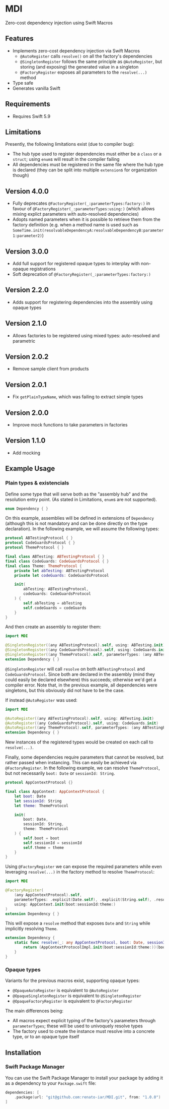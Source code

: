 # MDI
Zero-cost dependency injection using Swift Macros

## Features

- Implements zero-cost dependency injection via Swift Macros
  - `@AutoRegister` calls `resolve()` on all the factory's dependencies
  - `@SingletonRegister` follows the same principle as `@AutoRegister`, but storing (and exposing) the generated value in a singleton
  - `@FactoryRegister` exposes all parameters to the `resolve(...)` method
- Type safe
- Generates vanilla Swift

## Requirements

- Requires Swift 5.9

## Limitations

Presently, the following limitations exist (due to compiler bug):

- The hub type used to register dependencies must either be a `class` or a `struct`; using `enum`s will result in the compiler failing
- All dependencies must be registered in the same file where the hub type is declared (they can be split into multiple `extension`s for organization though)

## Version 4.0.0

- Fully deprecates `@FactoryRegister(_:parameterTypes:factory:)` in favour of `@FactoryRegister(_:parameterTypes:using:)` (which allows mixing explict parameters with auto-resolved dependencies)
- Adopts named parameters when it is possible to retrieve them from the factory definition (e.g. when a method name is used such as `SomeTime.init(resolvableDependencyA:resolvableDependencyB:parameter1:parameter2)`)

## Version 3.0.0

- Add full support for registered opaque types to interplay with non-opaque registrations
- Soft deprecation of `@FactoryRegister(_:parameterTypes:factory:)`

## Version 2.2.0

- Adds support for registering dependencies into the assembly using opaque types

## Version 2.1.0

- Allows factories to be registered using mixed types: auto-resolved and parametric

## Version 2.0.2

- Remove sample client from products

## Version 2.0.1

- Fix `getPlainTypeName`, which was failing to extract simple types

## Version 2.0.0

- Improve mock functions to take parameters in factories

## Version 1.1.0

- Add mocking

## Example Usage

### Plain types & existencials

Define some type that will serve both as the "assembly hub" and the resolution entry point.
(As stated in Limitations, `enum`s are not supported).

```swift
enum Dependency { }
```

On this example, assemblies will be defined in extensions of `Dependency` (although this is not mandatory and can be done directly on the type declaration).
In the following example, we will assume the following types:

```swift
protocol ABTestingProtocol { }
protocol CodeGuardsProtocol { }
protocol ThemeProtocol { }

final class ABTesting: ABTestingProtocol { }
final class CodeGuards: CodeGuardsProtocol { }
final class Theme: ThemeProtocol {
    private let abTesting: ABTestingProtocol
    private let codeGuards: CodeGuardsProtocol

    init(
        abTesting: ABTestingProtocol,
        codeGuards: CodeGuardsProtocol
    ) {
        self.abTesting = abTesting
        self.codeGuards = codeGuards
    }
}
```

And then create an assembly to register them:

```swift
import MDI

@SingletonRegister((any ABTestingProtocol).self, using: ABTesting.init)
@SingletonRegister((any CodeGuardsProtocol).self, using: CodeGuards.init)
@SingletonRegister((any ThemeProtocol).self, parameterTypes: (any ABTestingProtocol).self, (any CodeGuardsProtocol).self, using: Theme.init(abTesting:codeGuards:))
extension Dependency { }
```

`@SingletonRegister` will call `resolve` on both `ABTestingProtocol` and `CodeGuardsProtocol`.
Since both are declared in the assembly (mind they could easily be declared elsewhere) this succeeds; otherwise we'd get a compiler error.
Note that, in the previous example, all dependencies were singletons, but this obviously did not have to be the case.

If instead `@AutoRegister` was used:

```swift
import MDI

@AutoRegister((any ABTestingProtocol).self, using: ABTesting.init)
@AutoRegister((any CodeGuardsProtocol).self, using: CodeGuards.init)
@AutoRegister((any ThemeProtocol).self, parameterTypes: (any ABTestingProtocol).self, (any CodeGuardsProtocol).self, using: Theme.init(abTesting:codeGuards:))
extension Dependency { }
```

New instances of the registered types would be created on each call to `resolve(...)`.

Finally, some dependencies require parameters that cannot be resolved, but rather passed when instancing.
This can easily be achieved via `@FactoryRegister`.
In the following example, we can resolve `ThemeProtocol`, but not necessarily `boot: Date` or `sessionId: String`.

```swift
protocol AppContextProtocol {}

final class AppContext: AppContextProtocol {
    let boot: Date
    let sessionId: String
    let theme: ThemeProtocol

    init(
        boot: Date,
        sessionId: String,
        theme: ThemeProtocol
    ) {
        self.boot = boot
        self.sessionId = sessionId
        self.theme = theme
    }
}
```

Using `@FactoryRegister` we can expose the required parameters while even leveraging `resolve(...)` in the factory method to resolve `ThemeProtocol`:

```swift
import MDI

@FactoryRegister(
    (any AppContextProtocol).self,
    parameterTypes: .explicit(Date.self), .explicit(String.self), .resolved((any Theme).self),
    using: AppContext.init(boot:sessionId:theme:)
)
extension Dependency { }
```

This will expose a `resolve` method that exposes `Date` and `String` while  implicitly resolving `Theme`.

```swift
extension Dependency {
    static func resolve(_: any AppContextProtocol, boot: Date, sessionId: String) -> any AppContextProtocol {
        return (AppContextProtocolImpl.init(boot:sessionId:theme:))(boot, sessionId, Self.resolve())
    }
}
```

### Opaque types

Variants for the previous macros exist, supporting opaque types:

- `@OpaqueAutoRegister` is equivalent to `@AutoRegister`
- `@OpaqueSingletonRegister` is equivalent to `@SingletonRegister`
- `@OpaqueFactoryRegister` is equivalent to `@FactoryRegister`

The main differences being:

- All macros expect explicit typing of the factory's parameters through `parameterTypes`; these will be used to univoquely resolve types
- The factory used to create the instance must resolve into a concrete type, or to an opaque type itself

## Installation

### Swift Package Manager

You can use the Swift Package Manager to install your package by adding it as a dependency to your `Package.swift` file:

```swift
dependencies: [
    .package(url: "git@github.com:renato-iar/MDI.git", from: "1.0.0")
]
